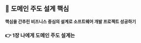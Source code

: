  ## 📌 도메인 주도 설계 핵심 
<strong>핵심을 간추린 비즈니스 중심의 설계로 소프트웨어 개발 프로젝트 성공하기</strong>

### 👉 1장 나에게 도메인 주도 설계는


